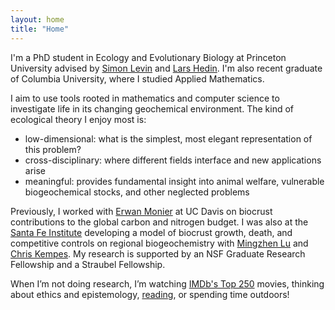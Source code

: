 ```yaml
---
layout: home
title: "Home"
---
```

I'm a PhD student in Ecology and Evolutionary Biology at Princeton University advised by [Simon Levin](https://eeb.princeton.edu/people/simon-levin) and [Lars Hedin](https://eeb.princeton.edu/people/lars-hedin). I'm also recent graduate of Columbia University, where I studied Applied Mathematics. 

I aim to use tools rooted in mathematics and computer science to investigate life in its changing geochemical environment. The kind of ecological theory I enjoy most is:
<ul>
  <li>low-dimensional: what is the simplest, most elegant representation of this problem?</li>
  <li>cross-disciplinary: where different fields interface and new applications arise</li>
  <li>meaningful: provides fundamental insight into animal welfare, vulnerable biogeochemical stocks, and other neglected problems</li>
</ul>  

Previously, I worked with [Erwan Monier](https://lawr.ucdavis.edu/people/faculty/monier-erwan) at UC Davis on biocrust contributions to the global carbon and nitrogen budget. I was also at the [Santa Fe Institute](https://www.santafe.edu/) developing a model of biocrust growth, death, and competitive controls on regional biogeochemistry with [Mingzhen Lu](https://www.mingzhenlu-lab.com/) and [Chris Kempes](https://www.santafe.edu/people/profile/chris-kempes). My research is supported by an NSF Graduate Research Fellowship and a Straubel Fellowship.

When I’m not doing research, I’m watching [IMDb's Top 250](https://www.imdb.com/user/ur130076546/?ref_=nv_usr_prof_2) movies, thinking about ethics and epistemology, [reading](https://www.goodreads.com/user/show/145758547-shloka), or spending time outdoors!

